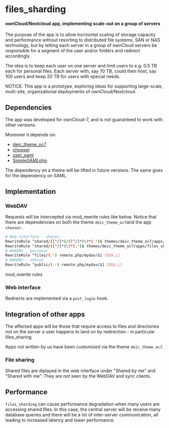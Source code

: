 files_sharding
=======
#### ownCloud/Nextcloud app, implementing scale-out on a group of servers

The purpose of the app is to allow horizontal scaling of storage capacity and performance
without resorting to distributed file systems, SAN or NAS technology, but by letting each
server in a group of ownCloud servers be responsible for a segment of the user and/or
folders and redirect accordingly.

The idea is to keep each user on one server and limit users to e.g.
0.5 TB each for personal files. Each server with, say 70 TB, could then host, say 100
users and keep 20 TB for users with special needs.

NOTICE: This app is a prototype, exploring ideas for supporting large-scale,
multi-site, organizational deployments of ownCloud/Nextcloud.

## Dependencies

The app was developed for ownCloud-7, and is not guaranteed to work with other versions.

Moreover it depends on:

- [deic_theme_oc7](https://github.com/deic-dk/deic_theme_oc7)
- [chooser](https://github.com/deic-dk/chooser)
- [user_saml](https://github.com/deic-dk/user_saml)
- [SimpleSAMLphp](https://github.com/deic-dk/simplesamlphp)

The dependency on a theme will be lifted in future versions. The same goes for the dependency on SAML.

## Implementation

### WebDAV

Requests will be intercepted via mod_rewrite rules like below. Notice
that there are dependencies on both the theme `deic_theme_oc7`and the app
`chooser`.

``` bash
# Web interface - shares
RewriteRule ^shared/([^/]*)/([^/]*)\?*(.*)$ themes/deic_theme_oc7/apps/files_sharing/public.php?g=$1&t=$2&$3 [QSA,L]
RewriteRule ^shared/([^/]*)\?*(.*)$ themes/deic_theme_oc7/apps/files_sharing/public.php?t=$1&$2 [QSA,L]
# WebDAV - personal
RewriteRule ^files/(.*) remote.php/mydav/$1 [QSA,L]
# WebDAV - shares
RewriteRule ^public/(.*) remote.php/mydav/$1 [QSA,L]
```
*mod_rewrite rules*

### Web interface

Redirects are implemented via a `post_login` hook.

## Integration of other apps

The affected apps will be those that require access to files and directories not on the
server a user happens to land on by redirection - in particular files_sharing.

Apps not written by us have been customized via the theme `deic_theme_oc7`.

### File sharing

Shared files are diplayed in the web interface under "Shared by me" and "Shared with me".
They are _not_ seen by the WebDAV and sync clients.

## Performance

`files_sharding` can cause performance degradation when many users are accessing shared files.
In this case, the central server will be receive many database queries and there will be a
lot of inter-server communication, all leading to increased latency and lower performance.

